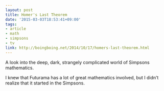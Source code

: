 ```yaml
---
layout: post
title: Homer's Last Theorem
date: '2015-03-03T18:53:41+09:00'
tags: 
- article
- math
- simpsons
- tv
link: http://boingboing.net/2014/10/17/homers-last-theorem.html
---
```

<p>A look into the deep, dark, strangely complicated world of Simpsons mathematics.</p>

<p>I knew that Futurama has a lot of great mathematics involved, but I didn&rsquo;t realize that it started in the Simpsons.</p>
